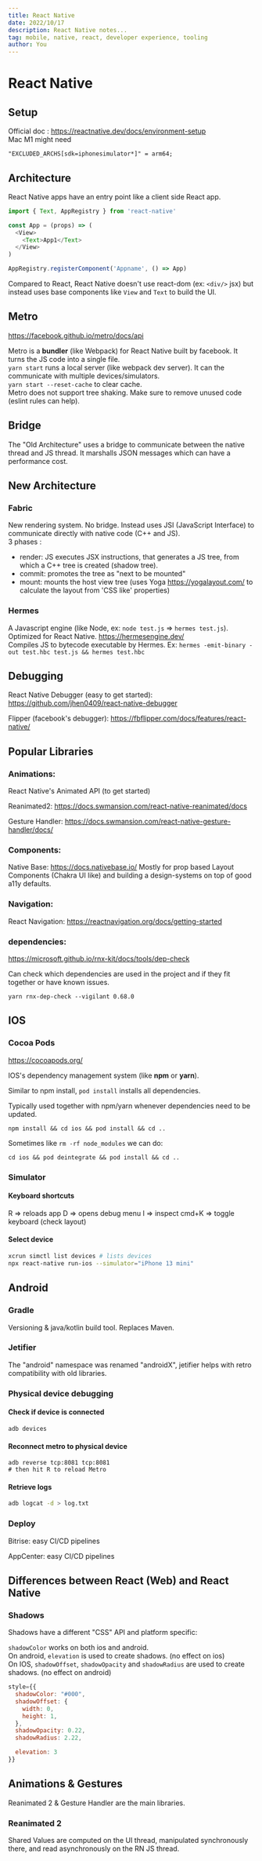```yaml
---
title: React Native
date: 2022/10/17
description: React Native notes...
tag: mobile, native, react, developer experience, tooling
author: You
---
```


# React Native

## Setup

Official doc : https://reactnative.dev/docs/environment-setup  
Mac M1 might need

```shell
"EXCLUDED_ARCHS[sdk=iphonesimulator*]" = arm64;
```

## Architecture

React Native apps have an entry point like a client side React app.

```js
import { Text, AppRegistry } from 'react-native'

const App = (props) => (
  <View>
    <Text>App1</Text>
  </View>
)

AppRegistry.registerComponent('Appname', () => App)
```

Compared to React, React Native doesn't use react-dom (ex: `<div/>` jsx) but instead uses base components like `View` and `Text` to build the UI.

## Metro

https://facebook.github.io/metro/docs/api

Metro is a **bundler** (like Webpack) for React Native built by facebook. It turns the JS code into a single file.  
`yarn start` runs a local server (like webpack dev server). It can the communicate with multiple devices/simulators.  
`yarn start --reset-cache` to clear cache.  
Metro does not support tree shaking. Make sure to remove unused code (eslint rules can help).

## Bridge

The "Old Architecture" uses a bridge to communicate between the native thread and JS thread. It marshalls JSON messages which can have a performance cost.

## New Architecture

### Fabric

New rendering system. No bridge. Instead uses JSI (JavaScript Interface) to communicate directly with native code (C++ and JS).  
3 phases :

- render: JS executes JSX instructions, that generates a JS tree, from which a C++ tree is created (shadow tree).
- commit: promotes the tree as "next to be mounted"
- mount: mounts the host view tree (uses Yoga https://yogalayout.com/ to calculate the layout from 'CSS like' properties)

### Hermes

A Javascript engine (like Node, ex: `node test.js` => `hermes test.js`).
Optimized for React Native. https://hermesengine.dev/  
Compiles JS to bytecode executable by Hermes. Ex: `hermes -emit-binary -out test.hbc test.js && hermes test.hbc`

## Debugging

React Native Debugger (easy to get started): https://github.com/jhen0409/react-native-debugger

Flipper (facebook's debugger): https://fbflipper.com/docs/features/react-native/

## Popular Libraries

### Animations:

React Native's Animated API (to get started)

Reanimated2: https://docs.swmansion.com/react-native-reanimated/docs

Gesture Handler: https://docs.swmansion.com/react-native-gesture-handler/docs/

### Components:

Native Base: https://docs.nativebase.io/
Mostly for prop based Layout Components (Chakra UI like) and building a design-systems on top of good a11y defaults.

### Navigation:

React Navigation: https://reactnavigation.org/docs/getting-started

### dependencies:

https://microsoft.github.io/rnx-kit/docs/tools/dep-check

Can check which dependencies are used in the project and if they fit together or have known issues.

```
yarn rnx-dep-check --vigilant 0.68.0
```

## IOS

### Cocoa Pods

https://cocoapods.org/

IOS's dependency management system (like **npm** or **yarn**).

Similar to npm install, `pod install` installs all dependencies.

Typically used together with npm/yarn whenever dependencies need to be updated.

```shell
npm install && cd ios && pod install && cd ..
```

Sometimes like `rm -rf node_modules` we can do:

```shell
cd ios && pod deintegrate && pod install && cd ..
```

### Simulator

#### Keyboard shortcuts

R => reloads app
D => opens debug menu
I => inspect
cmd+K => toggle keyboard (check layout)

#### Select device

```bash
xcrun simctl list devices # lists devices
npx react-native run-ios --simulator="iPhone 13 mini"
```

## Android

### Gradle

Versioning & java/kotlin build tool. Replaces Maven.

### Jetifier

The "android" namespace was renamed "androidX", jetifier helps with retro compatibility with old libraries.

### Physical device debugging

#### Check if device is connected

```shell
adb devices
```

#### Reconnect metro to physical device

```shell
adb reverse tcp:8081 tcp:8081
# then hit R to reload Metro
```

#### Retrieve logs

```bash
adb logcat -d > log.txt
```

### Deploy

Bitrise: easy CI/CD pipelines

AppCenter: easy CI/CD pipelines

## Differences between React (Web) and React Native

### Shadows

Shadows have a different "CSS" API and platform specific:

`shadowColor` works on both ios and android.  
On android, `elevation` is used to create shadows. (no effect on ios)  
On IOS, `shadowOffset`, `shadowOpacity` and `shadowRadius` are used to create shadows. (no effect on android)

```jsx
style={{
  shadowColor: "#000",
  shadowOffset: {
    width: 0,
  	height: 1,
  },
  shadowOpacity: 0.22,
  shadowRadius: 2.22,

  elevation: 3
}}
```

## Animations & Gestures

Reanimated 2 & Gesture Handler are the main libraries.

### Reanimated 2

Shared Values are computed on the UI thread, manipulated synchronously there, and read asynchronously on the RN JS thread.

